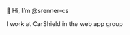 👋 Hi, I’m @srenner-cs

I work at CarShield in the web app group

<!---
srenner-cs/srenner-cs is a ✨ special ✨ repository because its `README.md` (this file) appears on your GitHub profile.
You can click the Preview link to take a look at your changes.
--->
